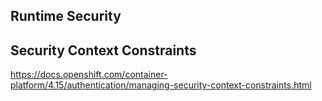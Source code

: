 Runtime Security
---------------

Security Context Constraints
---------------
https://docs.openshift.com/container-platform/4.15/authentication/managing-security-context-constraints.html


